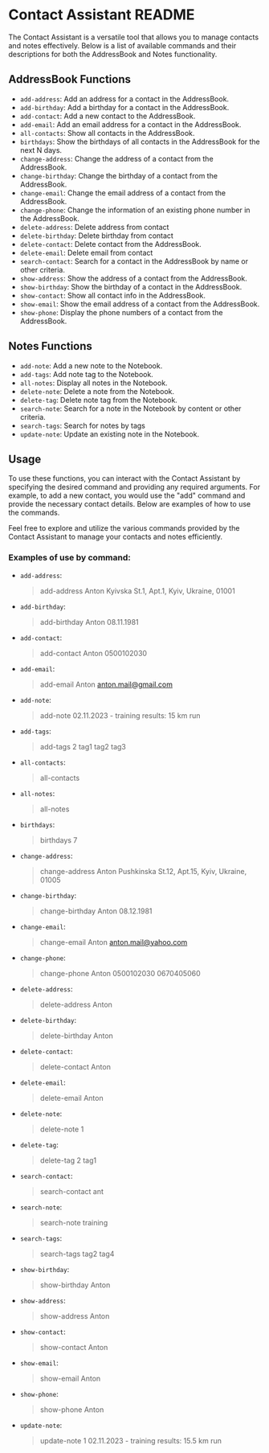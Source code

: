 # Contact Assistant README

The Contact Assistant is a versatile tool that allows you to manage contacts and notes effectively. Below is a list of available commands and their descriptions for both the AddressBook and Notes functionality.

## AddressBook Functions

- `add-address`: Add an address for a contact in the AddressBook.
- `add-birthday`: Add a birthday for a contact in the AddressBook.
- `add-contact`: Add a new contact to the AddressBook.
- `add-email`: Add an email address for a contact in the AddressBook.
- `all-contacts`: Show all contacts in the AddressBook.
- `birthdays`: Show the birthdays of all contacts in the AddressBook for the next N days.
- `change-address`: Change the address of a contact from the AddressBook.
- `change-birthday`: Change the birthday of a contact from the AddressBook.
- `change-email`: Change the email address of a contact from the AddressBook.
- `change-phone`: Change the information of an existing phone number in the AddressBook.
- `delete-address`: Delete address from contact
- `delete-birthday`: Delete birthday from contact
- `delete-contact`: Delete contact from the AddressBook.
- `delete-email`: Delete email from contact
- `search-contact`: Search for a contact in the AddressBook by name or other criteria.
- `show-address`: Show the address of a contact from the AddressBook.
- `show-birthday`: Show the birthday of a contact in the AddressBook.
- `show-contact`: Show all contact info in the AddressBook.
- `show-email`: Show the email address of a contact from the AddressBook.
- `show-phone`: Display the phone numbers of a contact from the AddressBook.

## Notes Functions

- `add-note`: Add a new note to the Notebook.
- `add-tags`: Add note tag to the Notebook.
- `all-notes`: Display all notes in the Notebook.
- `delete-note`: Delete a note from the Notebook.
- `delete-tag`: Delete note tag from the Notebook.
- `search-note`: Search for a note in the Notebook by content or other criteria.
- `search-tags`: Search for notes by tags
- `update-note`: Update an existing note in the Notebook.

## Usage

To use these functions, you can interact with the Contact Assistant by specifying the desired command and providing any required arguments. For example, to add a new contact, you would use the "add" command and provide the necessary contact details. Below are examples of how to use the commands.

Feel free to explore and utilize the various commands provided by the Contact Assistant to manage your contacts and notes efficiently.

### Examples of use by command:

- `add-address`:
  > add-address Anton Kyivska St.1, Apt.1, Kyiv, Ukraine, 01001
- `add-birthday`:
  > add-birthday Anton 08.11.1981
- `add-contact`:
  > add-contact Anton 0500102030
- `add-email`:
  > add-email Anton anton.mail@gmail.com
- `add-note`:
  > add-note 02.11.2023 - training results: 15 km run
- `add-tags`:
  > add-tags 2 tag1 tag2 tag3
- `all-contacts`:
  > all-contacts
- `all-notes`:
  > all-notes
- `birthdays`:
  > birthdays 7
- `change-address`:
  > change-address Anton Pushkinska St.12, Apt.15, Kyiv, Ukraine, 01005
- `change-birthday`:
  > change-birthday Anton 08.12.1981
- `change-email`:
  > change-email Anton anton.mail@yahoo.com
- `change-phone`:
  > change-phone Anton 0500102030 0670405060
- `delete-address`:
  > delete-address Anton
- `delete-birthday`:
  > delete-birthday Anton
- `delete-contact`:
  > delete-contact Anton
- `delete-email`:
  > delete-email Anton
- `delete-note`:
  > delete-note 1
- `delete-tag`:
  > delete-tag 2 tag1
- `search-contact`:
  > search-contact ant
- `search-note`:
  > search-note training
- `search-tags`:
  > search-tags tag2 tag4
- `show-birthday`:
  > show-birthday Anton
- `show-address`:
  > show-address Anton
- `show-contact`:
  > show-contact Anton
- `show-email`:
  > show-email Anton
- `show-phone`:
  > show-phone Anton
- `update-note`:
  > update-note 1 02.11.2023 - training results: 15.5 km run
